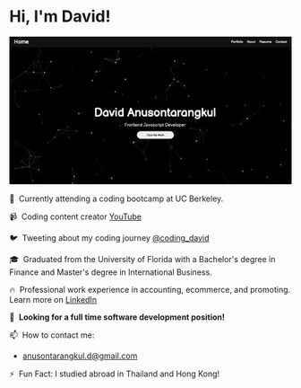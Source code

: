 # Hi, I'm David!

![gif](portfolio-gif.gif)

👋&nbsp; Currently attending a coding bootcamp at UC Berkeley.

📹&nbsp; Coding content creator [YouTube](https://www.youtube.com/channel/UCYBwball06AdVuaHeH7adVw?view_as=subscriber)

🐦&nbsp; Tweeting about my coding journey [@coding_david](https://twitter.com/coding_david)

🎓&nbsp; Graduated from the University of Florida with a Bachelor's degree in Finance and Master's degree in International Business.

🔥&nbsp; Professional work experience in accounting, ecommerce, and promoting. Learn more on [LinkedIn](https://www.linkedin.com/in/anusontarangkul/)

🌱&nbsp; **Looking for a full time software development position!**

📫&nbsp; How to contact me:

- anusontarangkul.d@gmail.com

⚡️&nbsp; Fun Fact: I studied abroad in Thailand and Hong Kong!
